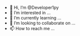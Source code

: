 - 👋 Hi, I’m @Developer1py
- 👀 I’m interested in ...
- 🌱 I’m currently learning ...
- 💞️ I’m looking to collaborate on ...
- 📫 How to reach me ...

<!---
Developer1py/Developer1py is a ✨ special ✨ repository because its `README.md` (this file) appears on your GitHub profile.
You can click the Preview link to take a look at your changes.
--->
